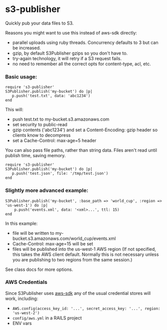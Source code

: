 # s3-publisher

Quickly pub your data files to S3.

Reasons you might want to use this instead of aws-sdk directly:

  * parallel uploads using ruby threads.  Concurrency defaults to 3 but can be increased.
  * gzip, by default S3Publisher gzips so you don't have to.
  * try-again technology, it will retry if a S3 request fails.
  * no need to remember all the correct opts for content-type, acl, etc.

### Basic usage:

```
require 's3-publisher'
S3Publisher.publish('my-bucket') do |p|
   p.push('test.txt', data: 'abc1234')
end
```

This will:

 * push test.txt to my-bucket.s3.amazonaws.com
 * set security to public-read
 * gzip contents ('abc1234') and set a Content-Encoding: gzip header so clients know to decompress
 * set a Cache-Control: max-age=5 header


You can also pass file paths, rather than string data.  Files aren't read until publish time, saving memory.

```
require 's3-publisher'
S3Publisher.publish('my-bucket') do |p|
   p.push('test.json', file: '/tmp/test.json')
end
```

### Slightly more advanced example:

```
S3Publisher.publish('my-bucket', :base_path => 'world_cup', :region => 'us-west-1') do |p|
    p.push('events.xml', data: '<xml>...', ttl: 15)
end
```

In this example:

 * file will be written to my-bucket.s3.amazonaws.com/world_cup/events.xml
 * Cache-Control: max-age=15 will be set
 * files will be published into the us-west-1 AWS region (If not specified, this takes the AWS client default.  Normally this is not necessary unless you are publishing to two regions from the same session.)

See class docs for more options.

### AWS Credentials

Since S3Publisher uses [aws-sdk](https://github.com/aws/aws-sdk-ruby) any of the usual credential stores will work, including:

 * `AWS.config(access_key_id: '...', secret_access_key: '...', region: 'us-west-2')`
 * `config/aws.yml` in a RAILS project
 * ENV vars


